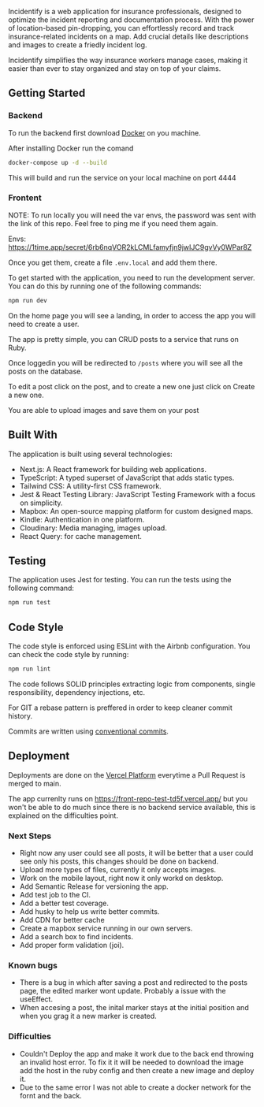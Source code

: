 Incidentify is a web application for insurance professionals, designed to optimize the incident reporting and documentation process. With the power of location-based pin-dropping, you can effortlessly record and track insurance-related incidents on a map. Add crucial details like descriptions and images to create a friedly incident log.

Incidentify simplifies the way insurance workers manage cases, making it easier than ever to stay organized and stay on top of your claims.

## Getting Started

### Backend

To run the backend first download [Docker](https://docs.docker.com/get-docker/) on you machine.

After installing Docker run the comand
```bash
docker-compose up -d --build
```

This will build and run the service on your local machine on port 4444

### Frontent

NOTE: To run locally you will need the var envs, the password was sent with the link of this repo. Feel free to ping me if you need them again.

Envs: https://1time.app/secret/6rb6nqVOR2kLCMLfamyfjn9jwIJC9gvVy0WPar8Z

Once you get them, create a file `.env.local` and add them there.

To get started with the application, you need to run the development server. You can do this by running one of the following commands:
```bash
npm run dev
```

On the home page you will see a landing, in order to access the app you will need to create a user. 

The app is pretty simple, you can CRUD posts to a service that runs on Ruby.

Once loggedin you will be redirected to `/posts` where you will see all the posts on the database. 

To edit a post click on the post, and to create a new one just click on Create a new one.

You are able to upload images and save them on your post

## Built With

The application is built using several technologies:
- Next.js: A React framework for building  web applications.
- TypeScript: A typed superset of JavaScript that adds static types.
- Tailwind CSS: A utility-first CSS framework.
- Jest & React Testing Library: JavaScript Testing Framework with a focus on simplicity.
- Mapbox: An open-source mapping platform for custom designed maps.
- Kindle: Authentication in one platform.
- Cloudinary: Media managing, images upload.
- React Query: for cache management.

## Testing

The application uses Jest for testing. You can run the tests using the following command:
```bash
npm run test
```

## Code Style

The code style is enforced using ESLint with the Airbnb configuration. You can check the code style by running:
```bash
npm run lint
```

The code follows SOLID principles extracting logic from components, single responsibility, dependency injections, etc.

For GIT a rebase pattern is preffered in order to keep cleaner commit history.

Commits are written using [conventional commits](https://www.conventionalcommits.org/en/v1.0.0/).

## Deployment
Deployments are done on the [Vercel Platform](https://vercel.com/new) everytime a Pull Request is merged to main.

The app currenlty runs on https://front-repo-test-td5f.vercel.app/ but you won't be able to do much since there is no backend service available, this is explained on the difficulties point.

### Next Steps
- Right now any user could see all posts, it will be better that a user could see only his posts, this changes should be done on backend.
- Upload more types of files, currently it only accepts images.
- Work on the mobile layout, right now it only workd on desktop.
- Add Semantic Release for versioning the app.
- Add test job to the CI.
- Add a better test coverage.
- Add husky to help us write better commits.
- Add CDN for better cache
- Create a mapbox service running in our own servers.
- Add a search box to find incidents.
- Add proper form validation (joi).

### Known bugs
- There is a bug in which after saving a post and redirected to the posts page, the edited marker wont update. Probably a issue with the useEffect.
- When accesing a post, the inital marker stays at the initial position and when you grag it a new marker is created.

### Difficulties
- Couldn't Deploy the app and make it work due to the back end throwing an invalid host error. To fix it it will be needed to download the image add the host in the ruby config and then create a new image and deploy it.
- Due to the same error I was not able to create a docker network for the fornt and the back.
